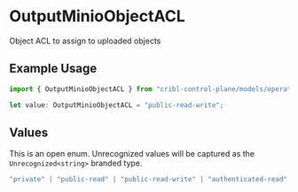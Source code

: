 # OutputMinioObjectACL

Object ACL to assign to uploaded objects

## Example Usage

```typescript
import { OutputMinioObjectACL } from "cribl-control-plane/models/operations";

let value: OutputMinioObjectACL = "public-read-write";
```

## Values

This is an open enum. Unrecognized values will be captured as the `Unrecognized<string>` branded type.

```typescript
"private" | "public-read" | "public-read-write" | "authenticated-read" | "aws-exec-read" | "bucket-owner-read" | "bucket-owner-full-control" | Unrecognized<string>
```